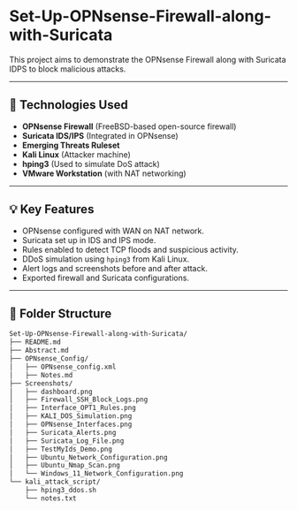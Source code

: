 # Set-Up-OPNsense-Firewall-along-with-Suricata
This project aims to demonstrate the OPNsense Firewall along with Suricata IDPS to block malicious attacks.

---

## 🔧 Technologies Used

- **OPNsense Firewall** (FreeBSD-based open-source firewall)
- **Suricata IDS/IPS** (Integrated in OPNsense)
- **Emerging Threats Ruleset**
- **Kali Linux** (Attacker machine)
- **hping3** (Used to simulate DoS attack)
- **VMware Workstation** (with NAT networking)

---

## 💡 Key Features

- OPNsense configured with WAN on NAT network.
- Suricata set up in IDS and IPS mode.
- Rules enabled to detect TCP floods and suspicious activity.
- DDoS simulation using `hping3` from Kali Linux.
- Alert logs and screenshots before and after attack.
- Exported firewall and Suricata configurations.

---

## 📁 Folder Structure

```bash
Set-Up-OPNsense-Firewall-along-with-Suricata/
├── README.md
├── Abstract.md
├── OPNsense_Config/
│   ├── OPNsense_config.xml
│   ├── Notes.md
├── Screenshots/
│   ├── dashboard.png
│   ├── Firewall_SSH_Block_Logs.png
│   ├── Interface_OPT1_Rules.png
│   ├── KALI_DOS_Simulation.png
│   ├── OPNsense_Interfaces.png
│   ├── Suricata_Alerts.png
│   ├── Suricata_Log_File.png
│   ├── TestMyIds_Demo.png
│   ├── Ubuntu_Network_Configuration.png
│   ├── Ubuntu_Nmap_Scan.png
│   └── Windows_11_Network_Configuration.png
└── kali_attack_script/
    ├── hping3_ddos.sh
    └── notes.txt
